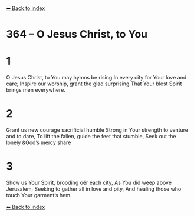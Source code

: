 [⬅️ Back to index](../README.md)

# 364 – O Jesus Christ, to You


# 1
O Jesus Christ, to You may hymns be rising
In every city for Your love and care;
Inspire our worship, grant the glad surprising
That Your blest Spirit brings men everywhere.

# 2
Grant us new courage sacrificial humble
Strong in Your strength to venture and to dare,
To lift the fallen, guide the feet that stumble,
Seek out the lonely &amp;God’s mercy share

# 3
Show us Your Spirit, brooding oér each city,
As You did weep above Jerusalem,
Seeking to gather all in love and pity,
And healing those who touch Your garment’s hem.

[⬅️ Back to index](../README.md)
